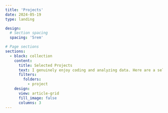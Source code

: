 ```yaml
---
title: 'Projects'
date: 2024-05-19
type: landing

design:
  # Section spacing
  spacing: '5rem'

# Page sections
sections:
  - block: collection
    content:
      title: Selected Projects
      text: I genuinely enjoy coding and analyzing data. Here are a selection of projects that I have been working on.
      filters:
        folders:
          - project
    design:
      view: article-grid
      fill_image: false
      columns: 3
---
```


